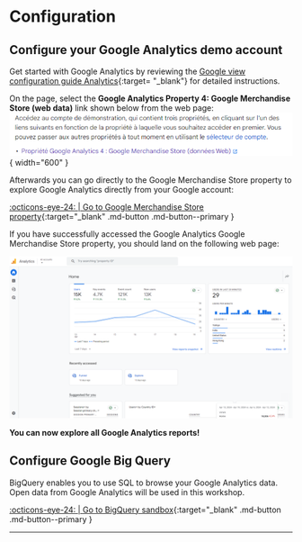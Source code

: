 # Configuration

## Configure your Google Analytics demo account

Get started with Google Analytics by reviewing the [Google view configuration guide Analytics](https://support.google.com/analytics/answer/6367342?hl=en&sjid=9082990024081697183-EU#access&zippy=%2Cin-this-article%2Cau-sommaire-de-cet-article){:target= "_blank"} for detailed instructions.

On the page, select the **Google Analytics Property 4: Google Merchandise Store (web data)** link shown below from the web page:
    ![image](../../../assets/images/Google_analytics_GMS.png){ width="600" }

Afterwards you can go directly to the Google Merchandise Store property to explore Google Analytics directly from your Google account:

[:octicons-eye-24: | Go to Google Merchandise Store property](https://analytics.google.com/analytics/web/?utm_source=demoaccount&utm_medium=demoaccount&utm_campaign=demoaccount#/p213025502/reports/intelligenthome){:target="_blank" .md-button .md-button--primary }

If you have successfully accessed the Google Analytics Google Merchandise Store property, you should land on the following web page:

![image](../../../assets/images/google_analytics_homepage.png)

**You can now explore all Google Analytics reports!**

## Configure Google Big Query

BigQuery enables you to use SQL to browse your Google Analytics data. Open data from Google Analytics will be used in this workshop.

[:octicons-eye-24: | Go to BigQuery sandbox](https://cloud.google.com/bigquery/docs/sandbox){:target="_blank" .md-button .md-button--primary }

---
